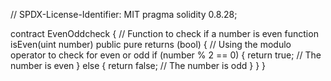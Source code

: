 // SPDX-License-Identifier: MIT
pragma solidity 0.8.28;


contract EvenOddcheck {
    // Function to check if a number is even
    function isEven(uint number) public pure returns (bool) {
        // Using the modulo operator to check for even or odd
        if (number % 2 == 0) {
            return true; // The number is even
        } else {
            return false; // The number is odd
        }
    }
}
